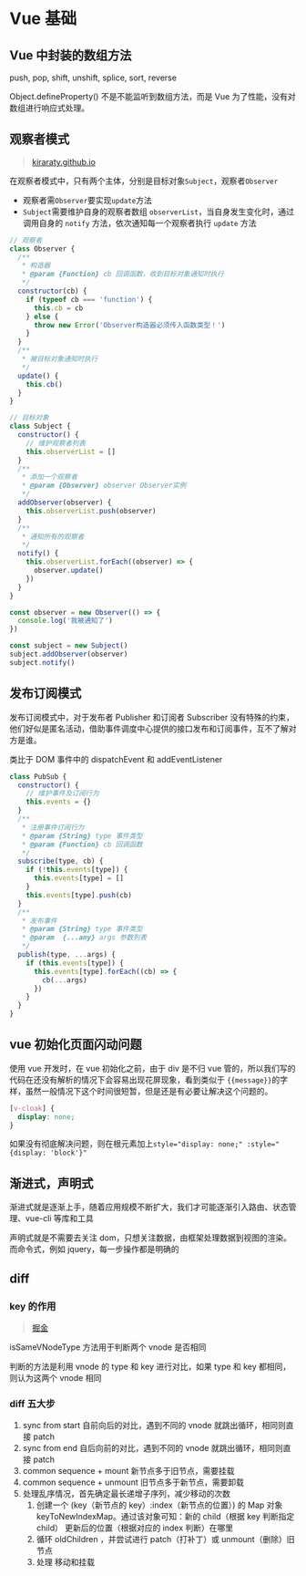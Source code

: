 # Vue 基础

## Vue 中封装的数组方法

push, pop, shift, unshift, splice, sort, reverse

Object.defineProperty() 不是不能监听到数组方法，而是 Vue 为了性能，没有对数组进行响应式处理。

## 观察者模式

> [kiraraty.github.io](https://kiraraty.github.io/fe-doc/#/interview/%E4%BB%A3%E7%A0%81%E9%A2%98?id=%e8%a7%82%e5%af%9f%e8%80%85%e6%a8%a1%e5%bc%8f)

在观察者模式中，只有两个主体，分别是目标对象`Subject`，观察者`Observer`

- 观察者需`Observer`要实现`update`方法
- `Subject`需要维护自身的观察者数组 `observerList`，当自身发生变化时，通过调用自身的 `notify` 方法，依次通知每一个观察者执行 `update` 方法

```js
// 观察者
class Observer {
  /**
   * 构造器
   * @param {Function} cb 回调函数，收到目标对象通知时执行
   */
  constructor(cb) {
    if (typeof cb === 'function') {
      this.cb = cb
    } else {
      throw new Error('Observer构造器必须传入函数类型！')
    }
  }
  /**
   * 被目标对象通知时执行
   */
  update() {
    this.cb()
  }
}

// 目标对象
class Subject {
  constructor() {
    // 维护观察者列表
    this.observerList = []
  }
  /**
   * 添加一个观察者
   * @param {Observer} observer Observer实例
   */
  addObserver(observer) {
    this.observerList.push(observer)
  }
  /**
   * 通知所有的观察者
   */
  notify() {
    this.observerList.forEach((observer) => {
      observer.update()
    })
  }
}

const observer = new Observer(() => {
  console.log('我被通知了')
})

const subject = new Subject()
subject.addObserver(observer)
subject.notify()
```

## 发布订阅模式

发布订阅模式中，对于发布者 Publisher 和订阅者 Subscriber 没有特殊的约束，他们好似是匿名活动，借助事件调度中心提供的接口发布和订阅事件，互不了解对方是谁。

类比于 DOM 事件中的 dispatchEvent 和 addEventListener

```js
class PubSub {
  constructor() {
    // 维护事件及订阅行为
    this.events = {}
  }
  /**
   * 注册事件订阅行为
   * @param {String} type 事件类型
   * @param {Function} cb 回调函数
   */
  subscribe(type, cb) {
    if (!this.events[type]) {
      this.events[type] = []
    }
    this.events[type].push(cb)
  }
  /**
   * 发布事件
   * @param {String} type 事件类型
   * @param  {...any} args 参数列表
   */
  publish(type, ...args) {
    if (this.events[type]) {
      this.events[type].forEach((cb) => {
        cb(...args)
      })
    }
  }
}
```

## vue 初始化页面闪动问题

使用 vue 开发时，在 vue 初始化之前，由于 div 是不归 vue 管的，所以我们写的代码在还没有解析的情况下会容易出现花屏现象，看到类似于 `{{message}}`的字样，虽然一般情况下这个时间很短暂，但是还是有必要让解决这个问题的。

```css
[v-cloak] {
  display: none;
}
```

如果没有彻底解决问题，则在根元素加上`style="display: none;" :style="{display: 'block'}"`

## 渐进式，声明式

渐进式就是逐渐上手，随着应用规模不断扩大，我们才可能逐渐引入路由、状态管理、vue-cli 等库和工具

声明式就是不需要去关注 dom，只想关注数据，由框架处理数据到视图的渲染。而命令式，例如 jquery，每一步操作都是明确的

## diff

### key 的作用

> [掘金](https://juejin.cn/post/7190726242042118200)

isSameVNodeType 方法用于判断两个 vnode 是否相同

判断的方法是利用 vnode 的 type 和 key 进行对比，如果 type 和 key 都相同，则认为这两个 vnode 相同

### diff 五大步

1. sync from start 自前向后的对比，遇到不同的 vnode 就跳出循环，相同则直接 patch
2. sync from end 自后向前的对比，遇到不同的 vnode 就跳出循环，相同则直接 patch
3. common sequence + mount 新节点多于旧节点，需要挂载
4. common sequence + unmount 旧节点多于新节点，需要卸载
5. 处理乱序情况，首先确定最长递增子序列，减少移动的次数
   1. 创建一个 (key（新节点的 key）:index（新节点的位置）) 的 Map 对象 keyToNewIndexMap。通过该对象可知：新的 child（根据 key 判断指定 child） 更新后的位置（根据对应的 index 判断）在哪里
   2. 循环 oldChildren ，并尝试进行 patch（打补丁）或 unmount（删除）旧节点
   3. 处理 移动和挂载
